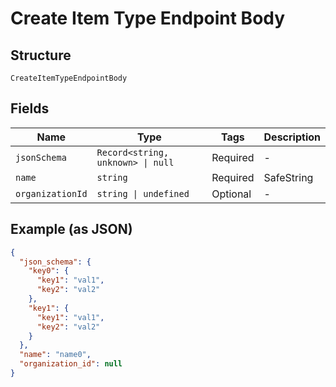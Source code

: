 
# Create Item Type Endpoint Body

## Structure

`CreateItemTypeEndpointBody`

## Fields

| Name | Type | Tags | Description |
|  --- | --- | --- | --- |
| `jsonSchema` | `Record<string, unknown> \| null` | Required | - |
| `name` | `string` | Required | SafeString |
| `organizationId` | `string \| undefined` | Optional | - |

## Example (as JSON)

```json
{
  "json_schema": {
    "key0": {
      "key1": "val1",
      "key2": "val2"
    },
    "key1": {
      "key1": "val1",
      "key2": "val2"
    }
  },
  "name": "name0",
  "organization_id": null
}
```

